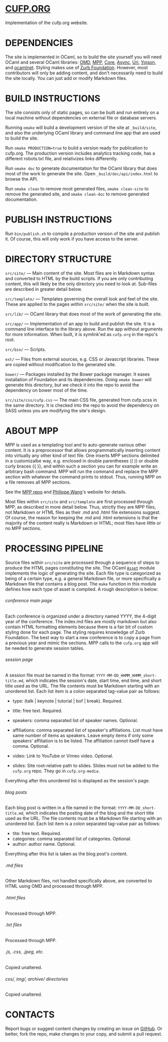 [CUFP.ORG](http://cufp.org)
===========================
Implementation of the cufp.org website.


DEPENDENCIES
============
The site is implemented in OCaml, so to build the site yourself you
will need OCaml and several OCaml libraries:
[OMD](https://github.com/ocaml/omd),
[MPP](https://github.com/pw374/MPP-language-blender),
[Core](https://github.com/janestreet/core),
[Async](https://github.com/janestreet/async),
[Uri](https://github.com/mirage/ocaml-uri/),
[Yojson](http://mjambon.com/yojson.html), and
[ocamlnet](http://projects.camlcity.org/projects/ocamlnet.html). Styling
makes use of [Zurb Foundation](http://foundation.zurb.com/). However, most
contributors will only be adding content, and don't necessarily need
to build the site locally. You can just add or modify Markdown files.


BUILD INSTRUCTIONS
==================
The site consists only of static pages, so can be built and run
entirely on a local machine without dependencies on external file or
database servers.

Running `omake` will build a development version of the site at
`_build/site`, and also the underlying OCaml library and command line
app that are used to build the site.

Run `omake PRODUCTION=true` to build a version ready for publication
to cufp.org. The production version includes analytics tracking code,
has a different robots.txt file, and relativizes links differently.

Run `omake doc` to generate documentation for the OCaml library that
does most of the work to generate the site. Open
`_build/doc/api/index.html` to browse the API.

Run `omake clean` to remove most generated files, `omake clean-site`
to remove the generated site, and `omake clean-doc` to remove
generated documentation.


PUBLISH INSTRUCTIONS
====================
Run `bin/publish.sh` to compile a production version of the site and
publish it. Of course, this will only work if you have access to the
server.


DIRECTORY STRUCTURE
===================
`src/site/` — Main content of the site. Most files are in Markdown
syntax and converted to HTML by the build scripts. If you are only
contributing content, this will likely be the only directory you need
to look at. Sub-files are described in greater detail below.

`src/template/` — Templates governing the overall look and feel of the
site. These are applied to the pages within `src/site/` when the site
is built.

`src/lib/` — OCaml library that does most of the work of generating
the site.

`src/app/` — Implementation of an app to build and publish the
site. It is a command line interface to the library above. Run the app
without arguments for more information. When built, it is symlink'ed
as `cufp.org` in the repo's root.

`src/bin/` — Scripts.

`ext/` — Files from external sources, e.g. CSS or Javascript
libraries. These are copied without modification to the generated
site.

`bower/` — Packages installed by the Bower package manager. It eases
installation of Foundation and its dependencies. Doing `omake bower`
will generate this directory, but we check it into the repo to avoid
the dependency on bower most of the time.

`src/site/css/cufp.css` — The main CSS file, generated from cufp.scss
in the same directory. It is checked into the repo to avoid the
dependency on SASS unless you are modifying the site's design.


ABOUT MPP
=========
MPP is used as a templating tool and to auto-generate various other
content. It is a preprocessor that allows programmatically inserting
content into virtually any other kind of text file. One inserts MPP
sections delimited in a customizalbe way, e.g. enclosed in double
parentheses (( )) or double curly braces {{ }}, and within such a
section you can for example write an arbitrary bash command. MPP will
run the command and replace the MPP section with whatever the command
prints to stdout. Thus, running MPP on a file removes all MPP
sections.

See the [MPP repo](https://github.com/pw374/MPP-language-blender) and
[Philippe Wang](http://pw374.github.io/)'s website for details.

Most files within `src/site` and `src/template` are first processed
through MPP, as described in more detail below. Thus, strictly they
are MPP files, not Markdown or HTML files as their .md and .html file
extensions suggest. Of course, the reason for keeping the .md and
.html extensions is that the majority of the content really is
Markdown or HTML; most files have little or no MPP sections.


PROCESSING PIPELINE
===================
Source files within `src/site` are processed through a sequence of
steps to produce the HTML pages constituting the site. The OCaml
[`Asset`](https://github.com/CUFP/cufp.org/blob/master/src/lib/cufp_asset.mli)
module implements the logic of generating the site. Each file type is
categorized as being of a certain type, e.g. a general Markdown file,
or more specifically a Markdown file that contains a blog post. The
`make` function in this module defines how each type of asset is
compiled. A rough description is below:

###### conference main page
Each conference is organized under a directory named YYYY, the 4-digit
year of the conference. The index.md files are mostly markdown but
also contain HTML formatting elements because there is a fair bit of
custom styling done for each page. The styling requires knowledge of
Zurb Foundation. The best way to start a new conference is to copy a
page from a previous year and mimic the sections. MPP calls to the
`cufp.org` app will be needed to generate session tables.

###### session page
A session file must be named in the format:
`YYYY-MM-DD_HHMM_HHMM_short-title.md`, which indicates the session's
date, start time, end time, and short title used as the URL. The file
contents must be Markdown starting with an unordered list. Each list
item is a colon separated tag-value pair as follows:

- type: (talk | keynote | tutorial | bof | break). Required.

- title: free text. Required.

- speakers: comma separated list of speaker names. Optional.

- affiliations: comma separated list of speaker's affiliations. List
  must have same number of items as speakers. Leave empty items if
  only some speakers' affiliation is to be listed. The affiliation
  cannot itself have a comma. Optional.

- video: Link to YouTube or Vimeo video. Optional.

- slides: Site root-relative path to slides. Slides must not be added
  to the `cufp.org` repo. They go in `cufp.org-media`.

Everything after this unordered list is displayed as the session's
page.

###### blog posts
Each blog post is written in a file named in the format:
`YYYY-MM-DD_short-title.md`, which indicates the posting date of the
blog and the short title used as the URL. The file contents must be a
Markdown file starting with an unordered list. Each list item is a
colon separated tag-value pair as follows:

- tite: free text. Required.
- categories: comma separated list of categories. Optional.
- author: author name. Optional.

Everything after this list is taken as the blog post's content.

###### .md files
Other Markdown files, not handled specifically above, are converted to
HTML using OMD and processed through MPP.

###### .html files
Processed through MPP.

###### .txt files
Processed through MPP.

###### .js, .css, .jpeg, etc.
Copied unaltered.

###### css/, img/, archive/ directories
Copied unaltered.


CONTACTS
========
Report bugs or suggest content changes by creating an issue on
[GitHub](https://github.com/cufp/cufp.org). Or better, fork the repo,
make changes to your copy, and submit a pull request.
